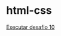 # html-css
 
<a href= "https://github.com/KduMartins/html-css/desafios/desafio10/android.html">Executar desafio 10 </a>